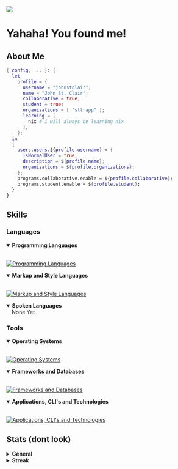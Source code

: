 [![](https://visitcount.itsvg.in/api?id=johnstclair&label=Visitors&color=11&icon=5&pretty=true)](https://visitcount.itsvg.in)

# Yahaha! You found me!

## About Me

```nix
{ config, ... }: {
  let
    profile = {
      username = "johnstclair";
      name = "John St. Clair";
      collaborative = true;
      student = true;
      organizations = [ "stlrapp" ];
      learning = [
        nix # i will always be learning nix
      ];
    };
  in
  {
    users.users.${profile.username} = {
      isNormalUser = true;
      description = ${profile.name};
      organizations = ${profile.organizations};
    };
    programs.collaborative.enable = ${profile.collaborative};
    programs.student.enable = ${profile.student};
  }
}
```

## Skills

### Languages

<details open>
<summary><b>Programming Languages</b></summary>
<br>

[![Programming Languages](https://skillicons.dev/icons?i=c,rust,js,typescript,python)](https://skillicons.dev)
</details>

<details open>
<summary><b>Markup and Style Languages</b></summary>
<br>

[![Markup and Style Languages](https://skillicons.dev/icons?i=html,css,markdown)](https://skillicons.dev)
</details>

<details open>
<summary><b>Spoken Languages</b></summary>
&emsp;None Yet
</details>


### Tools

<details open>
  <summary><b>Operating Systems</b></summary>
  <br>

[![Operating Systems](https://skillicons.dev/icons?i=linux,nix,apple)](https://skillicons.dev)
</details>

<details open>
  <summary><b>Frameworks and Databases</b></summary>
  <br>

[![Frameworks and Databases](https://skillicons.dev/icons?i=react,tauri,express,mongodb)](https://skillicons.dev)
</details>

<details open>
  <summary><b>Applications, CLI's and Technologies</b></summary>
  <br>

[![Applications, CLI's and Technologies](https://skillicons.dev/icons?i=git,github,godot,nodejs,neovim,arduino,vite)](https://skillicons.dev)
</details>



## Stats (dont look)

<details>
  <summary><b>General</b></summary>
  <br>
  
<img height="180em" src="https://denvercoder1-github-readme-stats.vercel.app/api/?username=johnstclair&show_icons=true&include_all_commits=true&count_private=true&theme=react&hide_border=true&bg_color=0d1117&title_color=FFFFFF&icon_color=FFFFFF"/>
<img height="180em" src="https://denvercoder1-github-readme-stats.vercel.app/api/top-langs/?username=johnstclair&langs_count=8&layout=compact&theme=react&hide_border=true&bg_color=0d1117&title_color=FFFFFF&icon_color=FFFFFF"/>

</details>

<details>
  <summary><b>Streak</b></summary>
  <br>
  
[![GitHub Streak](https://streak-stats.demolab.com?user=johnstclair&hide_border=true&theme=transparent)](https://git.io/streak-stats)
</details>
